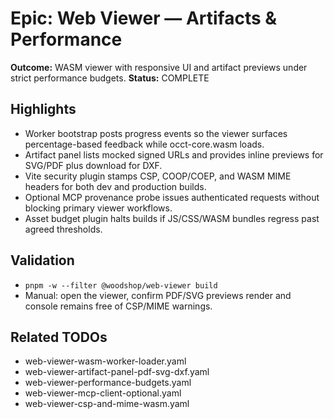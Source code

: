 # Epic: Web Viewer — Artifacts & Performance

**Outcome:** WASM viewer with responsive UI and artifact previews under strict performance budgets.
**Status:** COMPLETE

## Highlights
- Worker bootstrap posts progress events so the viewer surfaces percentage-based feedback while occt-core.wasm loads.
- Artifact panel lists mocked signed URLs and provides inline previews for SVG/PDF plus download for DXF.
- Vite security plugin stamps CSP, COOP/COEP, and WASM MIME headers for both dev and production builds.
- Optional MCP provenance probe issues authenticated requests without blocking primary viewer workflows.
- Asset budget plugin halts builds if JS/CSS/WASM bundles regress past agreed thresholds.

## Validation
- `pnpm -w --filter @woodshop/web-viewer build`
- Manual: open the viewer, confirm PDF/SVG previews render and console remains free of CSP/MIME warnings.

## Related TODOs
- web-viewer-wasm-worker-loader.yaml
- web-viewer-artifact-panel-pdf-svg-dxf.yaml
- web-viewer-performance-budgets.yaml
- web-viewer-mcp-client-optional.yaml
- web-viewer-csp-and-mime-wasm.yaml
